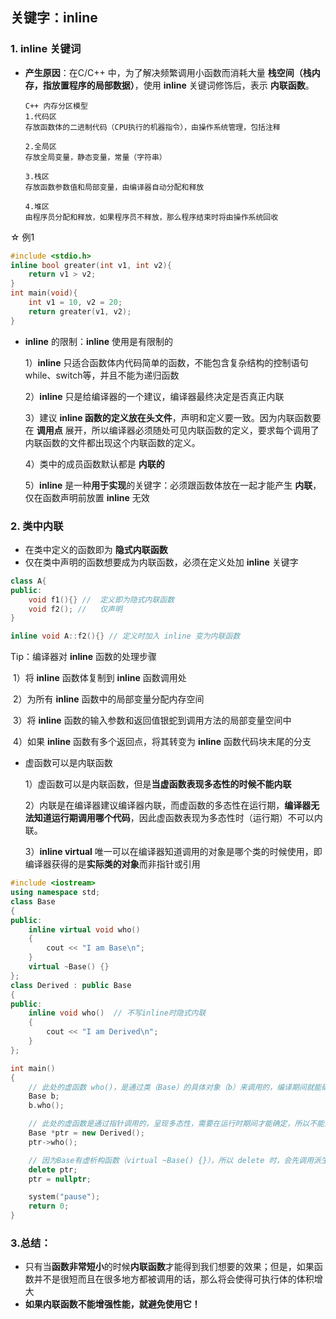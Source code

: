 ## 关键字：inline

### 1. inline 关键词

- **产生原因**：在C/C++ 中，为了解决频繁调用小函数而消耗大量 **栈空间（栈内存，指放置程序的局部数据）**，使用 **inline** 关键词修饰后，表示 **内联函数**。

  ```
  C++ 内存分区模型
  1.代码区
  存放函数体的二进制代码（CPU执行的机器指令），由操作系统管理，包括注释
  
  2.全局区
  存放全局变量，静态变量，常量（字符串）
  
  3.栈区
  存放函数参数值和局部变量，由编译器自动分配和释放
  
  4.堆区
  由程序员分配和释放，如果程序员不释放，那么程序结束时将由操作系统回收
  ```

☆ 例1

```c++
#include <stdio.h>
inline bool greater(int v1, int v2){
	return v1 > v2;
}
int main(void){
	int v1 = 10, v2 = 20;
	return greater(v1, v2);
}
```

- **inline** 的限制：**inline** 使用是有限制的

  1）**inline** 只适合函数体内代码简单的函数，不能包含复杂结构的控制语句 while、switch等，并且不能为递归函数

  2）**inline** 只是给编译器的一个建议，编译器最终决定是否真正内联

  3）建议 **inline 函数的定义放在头文件**，声明和定义要一致。因为内联函数要在 **调用点** 展开，所以编译器必须随处可见内联函数的定义，要求每个调用了内联函数的文件都出现这个内联函数的定义。

  4）类中的成员函数默认都是 **内联的**

  5）**inline** 是一种**用于实现**的关键字：必须跟函数体放在一起才能产生 **内联**，仅在函数声明前放置 **inline** 无效



### 2. 类中内联

- 在类中定义的函数即为 **隐式内联函数**
- 仅在类中声明的函数想要成为内联函数，必须在定义处加 **inline** 关键字

```c++
class A{
public:
	void f1(){} //	定义即为隐式内联函数
	void f2(); //	仅声明
}

inline void A::f2(){} // 定义时加入 inline 变为内联函数
```

Tip：编译器对 **inline** 函数的处理步骤

​	1）将 **inline** 函数体复制到 **inline** 函数调用处

​	2）为所有 **inline** 函数中的局部变量分配内存空间

​	3）将 **inline** 函数的输入参数和返回值银蛇到调用方法的局部变量空间中

​	4）如果 **inline** 函数有多个返回点，将其转变为 **inline** 函数代码块末尾的分支

- 虚函数可以是内联函数

  1）虚函数可以是内联函数，但是**当虚函数表现多态性的时候不能内联**

  2）内联是在编译器建议编译器内联，而虚函数的多态性在运行期，**编译器无法知道运行期调用哪个代码**，因此虚函数表现为多态性时（运行期）不可以内联。

  3）**inline virtual** 唯一可以在编译器知道调用的对象是哪个类的时候使用，即编译器获得的是**实际类的对象**而非指针或引用

```c++
#include <iostream>  
using namespace std;
class Base
{
public:
    inline virtual void who()
    {
        cout << "I am Base\n";
    }
    virtual ~Base() {}
};
class Derived : public Base
{
public:
    inline void who()  // 不写inline时隐式内联
    {
        cout << "I am Derived\n";
    }
};

int main()
{
    // 此处的虚函数 who()，是通过类（Base）的具体对象（b）来调用的，编译期间就能确定了，所以它可以是内联的，但最终是否内联取决于编译器。 
    Base b;
    b.who();

    // 此处的虚函数是通过指针调用的，呈现多态性，需要在运行时期间才能确定，所以不能为内联。  
    Base *ptr = new Derived();
    ptr->who();

    // 因为Base有虚析构函数（virtual ~Base() {}），所以 delete 时，会先调用派生类（Derived）析构函数，再调用基类（Base）析构函数，防止内存泄漏。
    delete ptr;
    ptr = nullptr;

    system("pause");
    return 0;
} 
```



### 3.总结：

- 只有当**函数非常短小**的时候**内联函数**才能得到我们想要的效果；但是，如果函数并不是很短而且在很多地方都被调用的话，那么将会使得可执行体的体积增大
- **如果内联函数不能增强性能，就避免使用它！**

